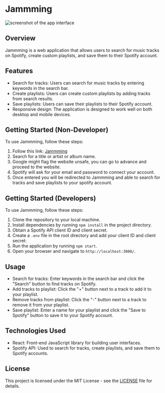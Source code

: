 # Jammming

![screenshot of the app interface](./public/Screenshot%202024-04-04%20at%2013.21.45.png)

## Overview
Jammming is a web application that allows users to search for music tracks on Spotify, create custom playlists, and save them to their Spotify account.

## Features
- Search for tracks: Users can search for music tracks by entering keywords in the search bar.
- Create playlists: Users can create custom playlists by adding tracks from search results.
- Save playlists: Users can save their playlists to their Spotify account.
- Responsive design: The application is designed to work well on both desktop and mobile devices.

## Getting Started (Non-Developer)
To use Jammming, follow these steps:
1. Follow this link: [Jammming](https://jammmingwithmark.surge.sh)
2. Search for a title or artist or album name.
3. Google might flag the website unsafe, you can go to advance and proceed to the website.
3. Spotify will ask for your email and password to connect your account.
4. Once entered you will be redirected to Jammming and able to search for tracks and save playlists to your spotify account.

## Getting Started (Developers)
To use Jammming, follow these steps:
1. Clone the repository to your local machine.
2. Install dependencies by running `npm install` in the project directory.
3. Obtain a Spotify API client ID and client secret.
4. Create a `.env` file in the root directory and add your client ID and client secret:
5. Run the application by running `npm start`.
6. Open your browser and navigate to `http://localhost:3000/`.

## Usage
- Search for tracks: Enter keywords in the search bar and click the "Search" button to find tracks on Spotify.
- Add tracks to playlist: Click the "+" button next to a track to add it to your playlist.
- Remove tracks from playlist: Click the "-" button next to a track to remove it from your playlist.
- Save playlist: Enter a name for your playlist and click the "Save to Spotify" button to save it to your Spotify account.

## Technologies Used
- React: Front-end JavaScript library for building user interfaces.
- Spotify API: Used to search for tracks, create playlists, and save them to Spotify accounts.

## License
This project is licensed under the MIT License - see the [LICENSE](LICENSE) file for details.
